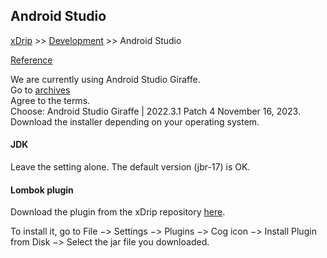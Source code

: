 ## Android Studio  
[xDrip](../../README.md) >> [Development](./dev.md) >> Android Studio  
  
[Reference](https://github.com/NightscoutFoundation/xDrip/blob/master/Documentation/Quick_Start.md)  
  
We are currently using Android Studio Giraffe.  
Go to [archives](https://developer.android.com/studio/archive)  
Agree to the terms.  
Choose: Android Studio Giraffe | 2022.3.1 Patch 4 November 16, 2023.  
Download the installer depending on your operating system.   
  
#### **JDK**  
Leave the setting alone.  The default version (jbr-17) is OK.  

#### **Lombok plugin**  
Download the plugin from the xDrip repository [here](https://github.com/NightscoutFoundation/xDrip/blob/master/etc/Lombok/lombok-giraffe.jar).  

To install it, go to File &#8722;> Settings &#8722;> Plugins &#8722;> Cog icon &#8722;> Install Plugin from Disk &#8722;> Select the jar file you downloaded.  
  
